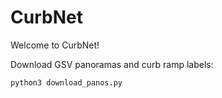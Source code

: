 # CurbNet

Welcome to CurbNet!

Download GSV panoramas and curb ramp labels:
```
python3 download_panos.py
```

